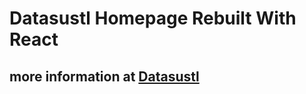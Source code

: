 # Datasustl Homepage Rebuilt With React
## more information at [Datasustl](https://www.datasustl.com)
